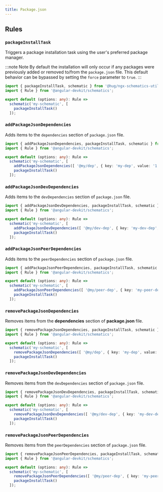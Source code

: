 ```yaml
---
title: Package.json
---
```


## Rules

### `packageInstallTask`

Triggers a package installation task using the user's preferred package manager.

:::note Note
By default the installation will only occur if any packages were previously added or removed to/from the `package.json` file.
This default behavior can be bypassed by setting the `force` parameter to `true`.
:::

```ts {6}
import { packageInstallTask, schematic } from '@hug/ngx-schematics-utilities';
import { Rule } from '@angular-devkit/schematics';

export default (options: any): Rule =>
  schematic('my-schematic', [
    packageInstallTask()
  ]);
```

### `addPackageJsonDependencies`

Adds items to the `dependencies` section of `package.json` file.

```ts {6}
import { addPackageJsonDependencies, packageInstallTask, schematic } from '@hug/ngx-schematics-utilities';
import { Rule } from '@angular-devkit/schematics';

export default (options: any): Rule =>
  schematic('my-schematic', [
    addPackageJsonDependencies([ '@my/dep', { key: 'my-dep', value: '1.0.0' } ]),
    packageInstallTask()
  ]);
```

### `addPackageJsonDevDependencies`

Adds items to the `devDependencies` section of `package.json` file.

```ts {6}
import { addPackageJsonDevDependencies, packageInstallTask, schematic } from '@hug/ngx-schematics-utilities';
import { Rule } from '@angular-devkit/schematics';

export default (options: any): Rule =>
  schematic('my-schematic', [
    addPackageJsonDevDependencies([ '@my/dev-dep', { key: 'my-dev-dep', value: '1.0.0' } ]),
    packageInstallTask()
  ]);
```

### `addPackageJsonPeerDependencies`

Adds items to the `peerDependencies` section of `package.json` file.

```ts {6}
import { addPackageJsonPeerDependencies, packageInstallTask, schematic } from '@hug/ngx-schematics-utilities';
import { Rule } from '@angular-devkit/schematics';

export default (options: any): Rule =>
  schematic('my-schematic', [
    addPackageJsonPeerDependencies([ '@my/peer-dep', { key: 'my-peer-dep', value: '1.0.0' } ]),
    packageInstallTask()
  ]);
```

### `removePackageJsonDependencies`

Removes items from the **dependencies** section of **package.json** file.

```ts {6}
import { removePackageJsonDependencies, packageInstallTask, schematic } from '@hug/ngx-schematics-utilities';
import { Rule } from '@angular-devkit/schematics';

export default (options: any): Rule =>
  schematic('my-schematic', [
    removePackageJsonDependencies([ '@my/dep', { key: 'my-dep', value: '1.0.0' } ]),
    packageInstallTask()
  ]);
```

### `removePackageJsonDevDependencies`

Removes items from the `devDependencies` section of `package.json` file.

```ts {6}
import { removePackageJsonDevDependencies, packageInstallTask, schematic } from '@hug/ngx-schematics-utilities';
import { Rule } from '@angular-devkit/schematics';

export default (options: any): Rule =>
  schematic('my-schematic', [
    removePackageJsonDevDependencies([ '@my/dev-dep', { key: 'my-dev-dep', value: '1.0.0' } ]),
    packageInstallTask()
  ]);
```

### `removePackageJsonPeerDependencies`

Removes items from the `peerDependencies` section of `package.json` file.

```ts {6}
import { removePackageJsonPeerDependencies, packageInstallTask, schematic } from '@hug/ngx-schematics-utilities';
import { Rule } from '@angular-devkit/schematics';

export default (options: any): Rule =>
  schematic('my-schematic', [
    removePackageJsonPeerDependencies([ '@my/peer-dep', { key: 'my-peer-dep', value: '1.0.0' } ]),
    packageInstallTask()
  ]);
```
